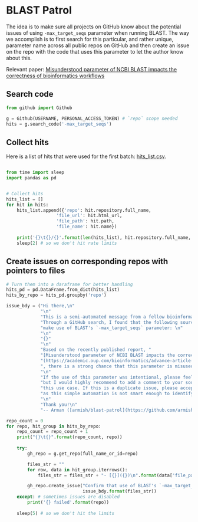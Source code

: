 # BLAST Patrol
The idea is to make sure all projects on GitHub know about the potential issues of using
`-max_target_seqs` parameter when running BLAST. The way we accomplish is to first search
for this particular, and rather unique, parameter name across all public repos on GitHub
and then create an issue on the repo with the code that uses this parameter to let the author
know about this.

Relevant paper: [Misunderstood parameter of NCBI BLAST impacts the correctness of bioinformatics workflows](https://academic.oup.com/bioinformatics/advance-article-abstract/doi/10.1093/bioinformatics/bty833/5106166?redirectedFrom=fulltext)

## Search code
```python
from github import Github

g = Github(USERNAME, PERSONAL_ACCESS_TOKEN) # `repo` scope needed
hits = g.search_code('-max_target_seqs')
```

## Collect hits
Here is a list of hits that were used for the first batch: [hits_list.csv](hits_list.csv).

```python

from time import sleep
import pandas as pd


# Collect hits
hits_list = []
for hit in hits:
    hits_list.append({'repo': hit.repository.full_name,
                   'file_url': hit.html_url,
                   'file_path': hit.path,
                   'file_name': hit.name})
    
    print('{}\t{}/{}'.format(len(hits_list), hit.repository.full_name, hit.path))
    sleep(2) # so we don't hit rate limits
```

## Create issues on corresponding repos with pointers to files

```python
# Turn them into a daraframe for better handling
hits_pd = pd.DataFrame.from_dict(hits_list)
hits_by_repo = hits_pd.groupby('repo')

issue_bdy = ("Hi there,\n"
             "\n"
             "This is a semi-automated message from a fellow bioinformatician. "
             "Through a GitHub search, I found that the following source files "
             "make use of BLAST's `-max_target_seqs` parameter: \n"
             "\n"
             "{}"
             "\n"
             "Based on the recently published report, "
             "[Misunderstood parameter of NCBI BLAST impacts the correctness of bioinformatics workflows]"
             "(https://academic.oup.com/bioinformatics/advance-article-abstract/doi/10.1093/bioinformatics/bty833/5106166?redirectedFrom=fulltext)"
             ", there is a strong chance that this parameter is misused in your repository.\n"
             "\n"
             "If the use of this parameter was intentional, please feel free to ignore and close this issue "
             "but I would highly recommend to add a comment to your source code to notify others about "
             "this use case. If this is a duplicate issue, please accept my apologies for the redundancy "
             "as this simple automation is not smart enough to identify such issues.\n"
             "\n"
             "Thank you!\n"
             "-- Arman ([armish/blast-patrol](https://github.com/armish/blast-patrol))")

repo_count = 0
for repo, hit_group in hits_by_repo:
    repo_count = repo_count + 1
    print("{}\t{}".format(repo_count, repo))
    
    try:
        gh_repo = g.get_repo(full_name_or_id=repo)

        files_str = ""
        for row, data in hit_group.iterrows():
            files_str = files_str + "- [{}]({})\n".format(data['file_path'], data['file_url'])

        gh_repo.create_issue("Confirm that use of BLAST's `-max_target_seqs` is intentional",
                             issue_bdy.format(files_str))
    except: # sometimes issues are disabled
        print('{} failed'.format(repo))
        
    sleep(5) # so we don't hit the limits
```
